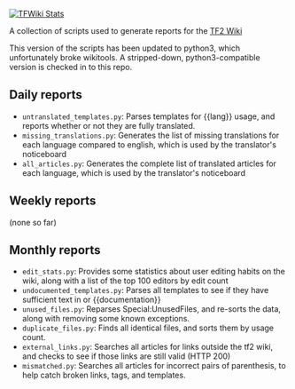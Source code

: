 [![TFWiki Stats](https://github.com/jbzdarkid/TFWiki-scripts/actions/workflows/tfwiki_stats.yml/badge.svg)](https://github.com/jbzdarkid/TFWiki-scripts/actions/workflows/tfwiki_stats.yml)

A collection of scripts used to generate reports for the [TF2 Wiki](https://wiki.teamfortress.com/wiki/Team_Fortress_Wiki:Reports)

This version of the scripts has been updated to python3, which unfortunately broke wikitools.  A stripped-down, python3-compatible version is checked in to this repo.

## Daily reports
- `untranslated_templates.py`: Parses templates for {{lang}} usage, and reports whether or not they are fully translated.
- `missing_translations.py`: Generates the list of missing translations for each language compared to english, which is used by the translator's noticeboard
- `all_articles.py`: Generates the complete list of translated articles for each language, which is used by the translator's noticeboard

## Weekly reports
(none so far)

## Monthly reports
- `edit_stats.py`: Provides some statistics about user editing habits on the wiki, along with a list of the top 100 editors by edit count
- `undocumented_templates.py`: Parses all templates to see if they have sufficient text in <noinclude> or {{documentation}}
- `unused_files.py`: Reparses Special:UnusedFiles, and re-sorts the data, along with removing some known exceptions.
- `duplicate_files.py`: Finds all identical files, and sorts them by usage count.
- `external_links.py`: Searches all articles for links outside the tf2 wiki, and checks to see if those links are still valid (HTTP 200)
- `mismatched.py`: Searches all articles for incorrect pairs of parenthesis, to help catch broken links, tags, and templates.
